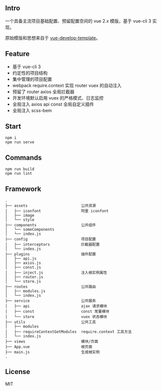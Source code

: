 ## Intro

一个具备主流项目基础配置、预留配置空间的 vue 2.x 模版，基于 vue-cli 3 实现。

原始模版和思想来自于 [vue-develop-template](https://github.com/PerseveranceZ/vue-develop-template)。

## Feature

- 基于 vue-cli 3
- 约定性的项目结构
- 集中管理的项目配置
- webpack require.context 实现 router vuex 的自动注入
- 预留了 router axios 全局拦截器
- 开发环境默认启用 vuex 的严格模式、日志监控
- 全局注入 axios api const 全局自定义插件
- 全局注入 scss-bem

## Start

```
npm i
npm run serve
```

## Commands

```
npm run build
npm run lint
```


## Framework

```
.
├── assets                        公共资源
│   ├── iconfont                  阿里 iconfont
│   ├── image
│   └── style
├── components                    公共组件
│   └── someComponents
│   └── index.js
├── config                        项目配置   
│   ├── interceptors              拦截器配置
│   └── index.js
├── plugins                       插件配置
│   ├── api.js
│   ├── axios.js
│   ├── const.js
│   ├── inject.js                 注入根实例属性
│   ├── router.js
│   └── store.js
├── routes                        公共路由
│   ├── modules.js
│   └── index.js
├── service                       公共服务
│   ├── api                       ajax 请求模块
│   ├── const                     const 常量模块
│   └── store                     vuex 状态模块
├── utils                         公共工具
│   ├── modules
│   ├── requireContextGetModules  require.context 工具方法
│   └── index.js
├── views                         模块/页面
├── App.vue                       根页面
├── main.js                       生成根实例
.
```


## License

MIT
